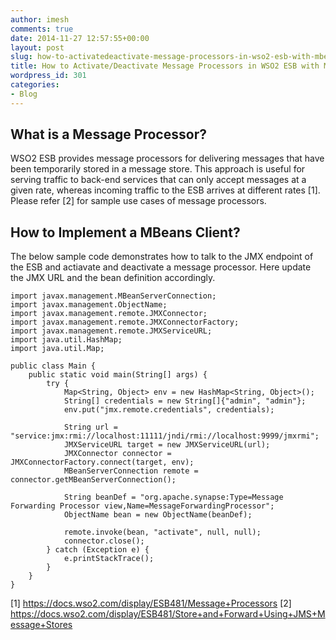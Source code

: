 ```yaml
---
author: imesh
comments: true
date: 2014-11-27 12:57:55+00:00
layout: post
slug: how-to-activatedeactivate-message-processors-in-wso2-esb-with-mbeans
title: How to Activate/Deactivate Message Processors in WSO2 ESB with MBeans
wordpress_id: 301
categories:
- Blog
---
```


## What is a Message Processor?

WSO2 ESB provides message processors for delivering messages that have been temporarily stored in a message store. This approach is useful for serving traffic to back-end services that can only accept messages at a given rate, whereas incoming traffic to the ESB arrives at different rates [1]. Please refer [2] for sample use cases of message processors.


## How to Implement a MBeans Client?

The below sample code demonstrates how to talk to the JMX endpoint of the ESB and actiavate and deactivate a message processor. Here update the JMX URL and the bean definition accordingly.

````
import javax.management.MBeanServerConnection;
import javax.management.ObjectName;
import javax.management.remote.JMXConnector;
import javax.management.remote.JMXConnectorFactory;
import javax.management.remote.JMXServiceURL;
import java.util.HashMap;
import java.util.Map;

public class Main {
    public static void main(String[] args) {
        try {
            Map<String, Object> env = new HashMap<String, Object>();
            String[] credentials = new String[]{"admin", "admin"};
            env.put("jmx.remote.credentials", credentials);

            String url = "service:jmx:rmi://localhost:11111/jndi/rmi://localhost:9999/jmxrmi";
            JMXServiceURL target = new JMXServiceURL(url);
            JMXConnector connector = JMXConnectorFactory.connect(target, env);
            MBeanServerConnection remote = connector.getMBeanServerConnection();

            String beanDef = "org.apache.synapse:Type=Message Forwarding Processor view,Name=MessageForwardingProcessor";
            ObjectName bean = new ObjectName(beanDef);

            remote.invoke(bean, "activate", null, null);
            connector.close();
        } catch (Exception e) {
            e.printStackTrace();
        }
    }
}
````

[1] https://docs.wso2.com/display/ESB481/Message+Processors
[2] https://docs.wso2.com/display/ESB481/Store+and+Forward+Using+JMS+Message+Stores
